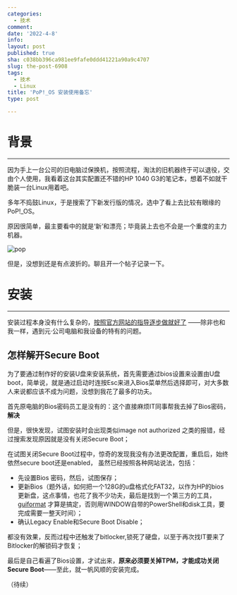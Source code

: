 ```yaml
---
categories:
  - 技术
comment: 
date: '2022-4-8'
info: 
layout: post
published: true
sha: c038bb396ca981ee9fafe0ddd41221a90a9c4707
slug: the-post-6908
tags:
  - 技术
  - Linux
title: 'PoP!_OS 安装使用备忘'
type: post

---
```

# 背景

----

因为手上一台公司的旧电脑过保换机，按照流程，淘汰的旧机器终于可以退役，交由个人使用，我看着这台其实配置还不错的HP 1040 G3的笔记本，想着不如就干脆装一台Linux用着吧。

多年不捣鼓Linux，于是搜索了下新发行版的情况，选中了看上去比较有眼缘的PoP!_OS。

原因很简单，最主要看中的就是‘新’和漂亮；毕竟装上去也不会是一个重度的主力机器。

![pop](https://pop.system76.com/_nuxt/img/2f5ad6d-1920.jpg)

但是，没想到还是有点波折的。聊且开一个帖子记录一下。

# 安装

----

安装过程本身没有什么复杂的，[按照官方网站的指导逐步做就好了](https://support.system76.com/articles/install-pop/) ——除非也和我一样，遇到元·公司电脑和我设备的特有的问题。
## 怎样解开Secure Boot
为了要通过制作好的安装U盘来安装系统，首先需要通过bios设置来设置由U盘boot，简单说，就是通过启动时连按Esc来进入Bios菜单然后选择即可，对大多数人来说都应该不成为问题，没想到我花了最多的功夫。

首先原电脑的Bios密码员工是没有的：这个直接麻烦IT同事帮我去掉了Bios密码，**解决**

但是，很快发现，试图安装时会出现类似image not authorized 之类的报错，经过搜索发现原因就是没有关闭Secure Boot；

在试图关闭Secure Boot过程中，惊奇的发现我没有办法更改配置，重启后，始终依然secure boot还是enabled， 虽然已经按照各种网站说法，包括：
- 先设置Bios 密码，然后，试图保存；
- 更新Bios（题外话，如何把一个128G的u盘格式化FAT32，以作为HP的bios更新盘，这点事情，也花了我不少功夫，最后是找到一个第三方的工具，[guiformat](https://www.softpedia.com/get/System/Hard-DiskUtils/FAT32format-GUI.shtml) 才算是搞定，否则用WINDOW自带的PowerShell和disk工具，要完成需要一整天时间）；
- 确认Legacy Enable和Secure Boot Disable；

都没有效果，反而过程中还触发了bitlocker,锁死了硬盘，以至于再次找IT要来了Bitlocker的解锁码才恢复；

最后是自己看遍了Bios设置，才试出来，**原来必须要关掉TPM，才能成功关闭Secure Boot**——至此，就一帆风顺的安装完成。

（待续）



